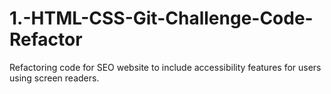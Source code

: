 # 1.-HTML-CSS-Git-Challenge-Code-Refactor

Refactoring code for SEO website to include accessibility features for users using screen readers.
